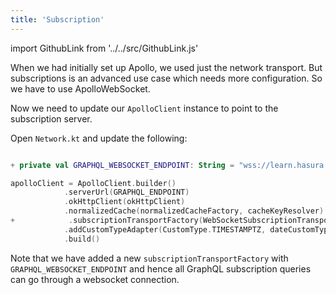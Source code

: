 ```yaml
---
title: 'Subscription'
---
```


import GithubLink from '../../src/GithubLink.js'

When we had initially set up Apollo, we used just the network transport. But subscriptions is an advanced use case which needs more configuration. So we have to use ApolloWebSocket.

Now we need to update our `ApolloClient` instance to point to the subscription server.

Open `Network.kt` and update the following:

<GithubLink link="https://github.com/hasura/graphql-engine/blob/master/community/learn/graphql-tutorials/tutorials/android-apollo/app-final/app/src/main/java/com/hasura/todo/Todo/network/Network.kt" text="Network.kt" />

```kotlin

+ private val GRAPHQL_WEBSOCKET_ENDPOINT: String = "wss://learn.hasura.io/graphql"

apolloClient = ApolloClient.builder()
            .serverUrl(GRAPHQL_ENDPOINT)
            .okHttpClient(okHttpClient)
            .normalizedCache(normalizedCacheFactory, cacheKeyResolver)
+            .subscriptionTransportFactory(WebSocketSubscriptionTransport.Factory(GRAPHQL_WEBSOCKET_ENDPOINT, okHttpClient))
            .addCustomTypeAdapter(CustomType.TIMESTAMPTZ, dateCustomTypeAdapter)
            .build()
```

Note that we have added a new `subscriptionTransportFactory` with `GRAPHQL_WEBSOCKET_ENDPOINT` and hence all GraphQL subscription queries can go through a websocket connection.
